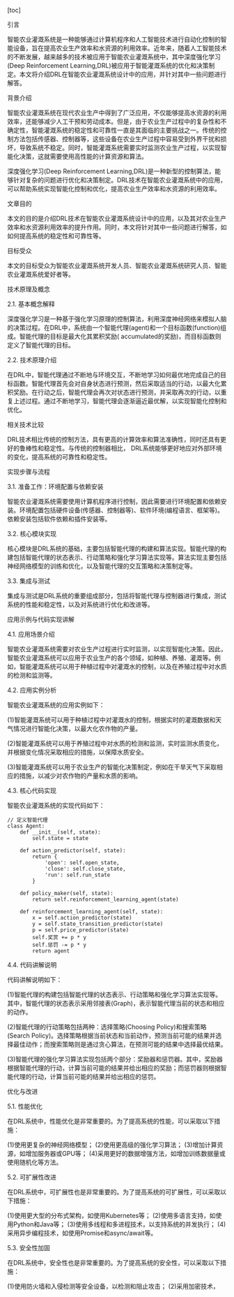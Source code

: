 
[toc]                    
                
                
引言

智能农业灌溉系统是一种能够通过计算机程序和人工智能技术进行自动化控制的智能设备，旨在提高农业生产效率和水资源的利用效率。近年来，随着人工智能技术的不断发展，越来越多的技术被应用于智能农业灌溉系统中，其中深度强化学习(Deep Reinforcement Learning,DRL)被应用于智能灌溉系统的优化和决策制定。本文将介绍DRL在智能农业灌溉系统设计中的应用，并针对其中一些问题进行解答。

背景介绍

智能农业灌溉系统在现代农业生产中得到了广泛应用，不仅能够提高水资源的利用效率，还能够减少人工干预和劳动成本。但是，由于农业生产过程中的复杂性和不确定性，智能灌溉系统的稳定性和可靠性一直是其面临的主要挑战之一。传统的控制方法包括传感器、控制器等，这些设备在农业生产过程中容易受到外界干扰和损坏，导致系统不稳定。同时，智能灌溉系统需要实时监测农业生产过程，以实现智能化决策，这就需要使用高性能的计算资源和算法。

深度强化学习(Deep Reinforcement Learning,DRL)是一种新型的控制算法，能够针对复杂的问题进行优化和决策制定。DRL技术在智能农业灌溉系统中的应用，可以帮助系统实现智能化控制和优化，提高农业生产效率和水资源的利用效率。

文章目的

本文的目的是介绍DRL技术在智能农业灌溉系统设计中的应用，以及其对农业生产效率和水资源利用效率的提升作用。同时，本文将针对其中一些问题进行解答，如如何提高系统的稳定性和可靠性等。

目标受众

本文的目标受众为智能农业灌溉系统开发人员、智能农业灌溉系统研究人员、智能农业灌溉系统爱好者等。

技术原理及概念

2.1. 基本概念解释

深度强化学习是一种基于强化学习原理的控制算法，利用深度神经网络来模拟人脑的决策过程。在DRL中，系统由一个智能代理(agent)和一个目标函数(function)组成。智能代理的目标是最大化其累积奖励( accumulated的奖励)，而目标函数则定义了智能代理的目标。

2.2. 技术原理介绍

在DRL中，智能代理通过不断地与环境交互，不断地学习如何最优地完成自己的目标函数。智能代理首先会对自身状态进行预测，然后采取适当的行动，以最大化累积奖励。在行动之后，智能代理会再次对状态进行预测，并采取再次的行动，以重复上述过程。通过不断地学习，智能代理会逐渐逼近最优解，以实现智能化控制和优化。

相关技术比较

 DRL技术相比传统的控制方法，具有更高的计算效率和算法准确性，同时还具有更好的鲁棒性和稳定性。与传统的控制器相比， DRL系统能够更好地应对外部环境的变化，提高系统的可靠性和稳定性。

实现步骤与流程

3.1. 准备工作：环境配置与依赖安装

智能农业灌溉系统需要使用计算机程序进行控制，因此需要进行环境配置和依赖安装。环境配置包括硬件设备(传感器、控制器等)、软件环境(编程语言、框架等)。依赖安装包括软件依赖和插件安装等。

3.2. 核心模块实现

核心模块是DRL系统的基础，主要包括智能代理的构建和算法实现。智能代理的构建包括智能代理的状态表示、行动策略和强化学习算法实现等。算法实现主要包括神经网络模型的训练和优化，以及智能代理的交互策略和决策制定等。

3.3. 集成与测试

集成与测试是DRL系统的重要组成部分，包括将智能代理与控制器进行集成，测试系统的性能和稳定性，以及对系统进行优化和改进等。

应用示例与代码实现讲解

4.1. 应用场景介绍

智能农业灌溉系统需要对农业生产过程进行实时监测，以实现智能化决策。因此，智能农业灌溉系统可以应用于农业生产的各个领域，如种植、养殖、灌溉等。例如，智能灌溉系统可以用于种植过程中对灌溉水的控制，以及在养殖过程中对水质的检测和监测等。

4.2. 应用实例分析

智能农业灌溉系统的应用实例如下：

(1)智能灌溉系统可以用于种植过程中对灌溉水的控制，根据实时的灌溉数据和天气情况进行智能化决策，以最大化农作物的产量。

(2)智能灌溉系统可以用于养殖过程中对水质的检测和监测，实时监测水质变化，并根据变化情况采取相应的措施，以保障水质安全。

(3)智能灌溉系统可以用于农业生产的智能化决策制定，例如在干旱天气下采取相应的措施，以减少对农作物的产量和水质的影响。

4.3. 核心代码实现

智能农业灌溉系统的实现代码如下：

```
// 定义智能代理
class Agent:
    def __init__(self, state):
        self.state = state

    def action_predictor(self, state):
        return {
            'open': self.open_state,
            'close': self.close_state,
            'run': self.run_state
        }

    def policy_maker(self, state):
        return self.reinforcement_learning_agent(state)

    def reinforcement_learning_agent(self, state):
        x = self.action_predictor(state)
        y = self.state_transition_predictor(state)
        p = self.price_predictor(state)
        self.奖赏 += p * y
        self.惩罚 -= p * y
        return agent
```

4.4. 代码讲解说明

代码讲解说明如下：

(1)智能代理的构建包括智能代理的状态表示、行动策略和强化学习算法实现等。其中，智能代理的状态表示采用邻接表(Graph)，表示智能代理当前的状态和相应的动作。

(2)智能代理的行动策略包括两种：选择策略(Choosing Policy)和搜索策略(Search Policy)。选择策略根据当前状态和当前动作，预测当前可能的结果并选择最佳动作；而搜索策略则是通过贪心算法，在预测可能的结果中选择最优结果。

(3)智能代理的强化学习算法实现包括两个部分：奖励器和惩罚器。其中，奖励器根据智能代理的行动，计算当前可能的结果并给出相应的奖励；而惩罚器则根据智能代理的行动，计算当前可能的结果并给出相应的惩罚。

优化与改进

5.1. 性能优化

在DRL系统中，性能优化是非常重要的。为了提高系统的性能，可以采取以下措施：

(1)使用更复杂的神经网络模型；
(2)使用更高级的强化学习算法；
(3)增加计算资源，如增加服务器或GPU等；
(4)采用更好的数据增强方法，如增加训练数据量或使用随机化等方法。

5.2. 可扩展性改进

在DRL系统中，可扩展性也是非常重要的。为了提高系统的可扩展性，可以采取以下措施：

(1)使用更大型的分布式架构，如使用Kubernetes等；
(2)使用多语言支持，如使用Python和Java等；
(3)使用多线程和多进程技术，以支持系统的并发执行；
(4)采用异步编程技术，如使用Promise和async/await等。

5.3. 安全性加固

在DRL系统中，安全性也是非常重要的。为了提高系统的安全性，可以采取以下措施：

(1)使用防火墙和入侵检测等安全设备，以检测和阻止攻击；
(2)采用加密技术，

